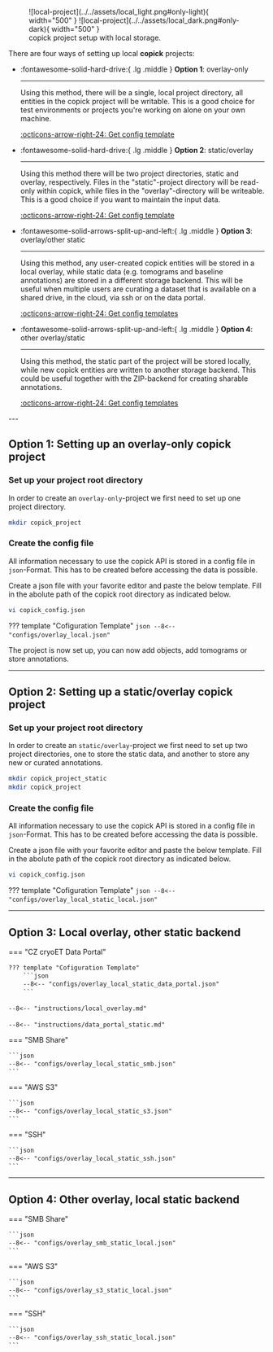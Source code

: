 <figure markdown="span">
  ![local-project](../../assets/local_light.png#only-light){ width="500" }
  ![local-project](../../assets/local_dark.png#only-dark){ width="500" }
  <figcaption>copick project setup with local storage.</figcaption>
</figure>

There are four ways of setting up local **copick** projects:

<div class="grid cards" markdown>

-   :fontawesome-solid-hard-drive:{ .lg .middle }   __Option 1__: overlay-only

    ---

    Using this method, there will be a single, local project directory, all entities in the copick project
    will be writable. This is a good choice for test environments or projects you're working on alone on your own
    machine.

    [:octicons-arrow-right-24: Get config template](#option-1-setting-up-an-overlay-only-copick-project)


-   :fontawesome-solid-hard-drive:{ .lg .middle }   __Option 2__: static/overlay

    ---

    Using this method there will be two project directories, static and overlay, respectively. Files
    in the "static"-project directory will be read-only within copick, while files in the "overlay"-directory will be
    writeable. This is a good choice if you want to maintain the input data.

    [:octicons-arrow-right-24: Get config template](#option-2-setting-up-a-staticoverlay-copick-project)

-   :fontawesome-solid-arrows-split-up-and-left:{ .lg .middle } __Option 3__: overlay/other static

    ---

    Using this method, any user-created copick entities will be stored in a local overlay, while static data (e.g.
    tomograms and baseline annotations) are stored in a different storage backend. This will be useful when multiple
    users are curating a dataset that is available on a shared drive, in the cloud, via ssh or on the data portal.

    [:octicons-arrow-right-24: Get config templates](#option-3-local-overlay-other-static-backend)

-   :fontawesome-solid-arrows-split-up-and-left:{ .lg .middle } __Option 4__: other overlay/static

    ---

    Using this method, the static part of the project will be stored locally, while new copick entities are written to
    another storage backend. This could be useful together with the ZIP-backend for creating sharable annotations.

    [:octicons-arrow-right-24: Get config templates](#)
</div>
---

## Option 1: Setting up an overlay-only copick project

### Set up your project root directory

In order to create an `overlay-only`-project we first need to set up one project directory.

```bash
mkdir copick_project
```

### Create the config file

All information necessary to use the copick API is stored in a config file in `json`-Format. This has to be created
before accessing the data is possible.


Create a json file with your favorite editor and paste the below template. Fill in the abolute path of the copick
root directory as indicated below.

```bash
vi copick_config.json
```

??? template "Cofiguration Template"
    ```json
    --8<-- "configs/overlay_local.json"
    ```

The project is now set up, you can now add objects, add tomograms or store annotations.

---

## Option 2: Setting up a static/overlay copick project

### Set up your project root directory

In order to create an `static/overlay`-project we first need to set up two project directories, one to store the static
data, and another to store any new or curated annotations.

```bash
mkdir copick_project_static
mkdir copick_project
```

### Create the config file

All information necessary to use the copick API is stored in a config file in `json`-Format. This has to be created
before accessing the data is possible.


Create a json file with your favorite editor and paste the below template. Fill in the abolute path of the copick
root directory as indicated below.

```bash
vi copick_config.json
```

??? template "Cofiguration Template"
    ```json
    --8<-- "configs/overlay_local_static_local.json"
    ```

---

## Option 3: Local overlay, other static backend

=== "CZ cryoET Data Portal"

    ??? template "Cofiguration Template"
        ```json
        --8<-- "configs/overlay_local_static_data_portal.json"
        ```

    --8<-- "instructions/local_overlay.md"

    --8<-- "instructions/data_portal_static.md"


=== "SMB Share"

    ```json
    --8<-- "configs/overlay_local_static_smb.json"
    ```

=== "AWS S3"

    ```json
    --8<-- "configs/overlay_local_static_s3.json"
    ```

=== "SSH"

    ```json
    --8<-- "configs/overlay_local_static_ssh.json"
    ```

---

## Option 4: Other overlay, local static backend

=== "SMB Share"

    ```json
    --8<-- "configs/overlay_smb_static_local.json"
    ```

=== "AWS S3"

    ```json
    --8<-- "configs/overlay_s3_static_local.json"
    ```

=== "SSH"

    ```json
    --8<-- "configs/overlay_ssh_static_local.json"
    ```
